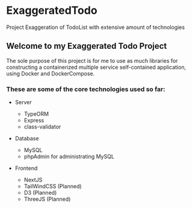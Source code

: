 # ExaggeratedTodo
Project Exaggeration of TodoList with extensive amount of technologies

## Welcome to my Exaggerated Todo Project
The sole purpose of this project is for me to use as much libraries for constructing a containerized multiple service self-contained application, using Docker and DockerCompose.

### These are some of the core technologies used so far:
* Server
    - TypeORM
    - Express
    - class-validator

* Database
    - MySQL
    - phpAdmin for administrating MySQL

* Frontend
    - NextJS
    - TailWindCSS (Planned)
    - D3 (Planned)
    - ThreeJS (Planned)
